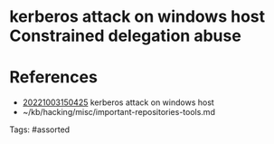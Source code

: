 # kerberos attack on windows host Constrained delegation abuse

# References
- [20221003150425](/zet/20221003150425/) kerberos attack on windows host
- ~/kb/hacking/misc/important-repositories-tools.md

Tags:
    #assorted

